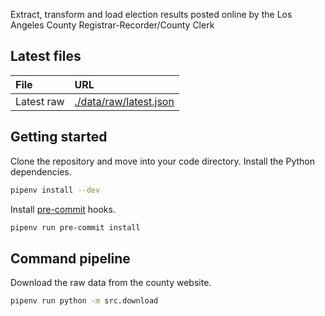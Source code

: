Extract, transform and load election results posted online by the Los Angeles County Registrar-Recorder/County Clerk

## Latest files

File | URL
:--- | :--
Latest raw | [./data/raw/latest.json](https://raw.githubusercontent.com/biglocalnews/los-angeles-county-election-results-etl/main/data/raw/latest.json)

## Getting started

Clone the repository and move into your code directory. Install the Python dependencies.

```bash
pipenv install --dev
```

Install [pre-commit](https://pre-commit.com/) hooks.

```bash
pipenv run pre-commit install
```

## Command pipeline

Download the raw data from the county website.

```bash
pipenv run python -m src.download
```
